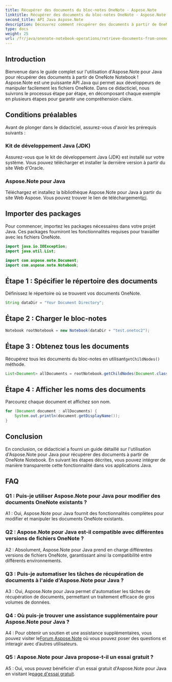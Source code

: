 ```yaml
---
title: Récupérer des documents du bloc-notes OneNote - Aspose.Note
linktitle: Récupérer des documents du bloc-notes OneNote - Aspose.Note
second_title: API Java Aspose.Note
description: Découvrez comment récupérer des documents à partir de OneNote Notebook à l’aide d’Aspose.Note pour Java. Suivez notre guide étape par étape pour une intégration transparente.
type: docs
weight: 25
url: /fr/java/onenote-notebook-operations/retrieve-documents-from-onenote-notebook/
---
```

## Introduction

Bienvenue dans le guide complet sur l'utilisation d'Aspose.Note pour Java pour récupérer des documents à partir de OneNote Notebook ! Aspose.Note est une puissante API Java qui permet aux développeurs de manipuler facilement les fichiers OneNote. Dans ce didacticiel, nous suivrons le processus étape par étape, en décomposant chaque exemple en plusieurs étapes pour garantir une compréhension claire.

## Conditions préalables

Avant de plonger dans le didacticiel, assurez-vous d'avoir les prérequis suivants :

### Kit de développement Java (JDK)

Assurez-vous que le kit de développement Java (JDK) est installé sur votre système. Vous pouvez télécharger et installer la dernière version à partir du site Web d'Oracle.

### Aspose.Note pour Java

 Téléchargez et installez la bibliothèque Aspose.Note pour Java à partir du site Web Aspose. Vous pouvez trouver le lien de téléchargement[ici](https://releases.aspose.com/note/java/).

## Importer des packages

Pour commencer, importez les packages nécessaires dans votre projet Java. Ces packages fourniront les fonctionnalités requises pour travailler avec les fichiers OneNote.

```java
import java.io.IOException;
import java.util.List;

import com.aspose.note.Document;
import com.aspose.note.Notebook;
```

## Étape 1 : Spécifier le répertoire des documents

Définissez le répertoire où se trouvent vos documents OneNote.

```java
String dataDir = "Your Document Directory";
```

## Étape 2 : Charger le bloc-notes

```java
Notebook rootNotebook = new Notebook(dataDir + "test.onetoc2");
```

## Étape 3 : Obtenez tous les documents

 Récupérez tous les documents du bloc-notes en utilisant`getChildNodes()` méthode.

```java
List<Document> allDocuments = rootNotebook.getChildNodes(Document.class);
```

## Étape 4 : Afficher les noms des documents

Parcourez chaque document et affichez son nom.

```java
for (Document document : allDocuments) {
    System.out.println(document.getDisplayName());
}
```

## Conclusion

En conclusion, ce didacticiel a fourni un guide détaillé sur l'utilisation d'Aspose.Note pour Java pour récupérer des documents à partir de OneNote Notebook. En suivant les étapes décrites, vous pouvez intégrer de manière transparente cette fonctionnalité dans vos applications Java.

## FAQ

### Q1 : Puis-je utiliser Aspose.Note pour Java pour modifier des documents OneNote existants ?

A1 : Oui, Aspose.Note pour Java fournit des fonctionnalités complètes pour modifier et manipuler les documents OneNote existants.

### Q2 : Aspose.Note pour Java est-il compatible avec différentes versions de fichiers OneNote ?

A2 : Absolument, Aspose.Note pour Java prend en charge différentes versions de fichiers OneNote, garantissant ainsi la compatibilité entre différents environnements.

### Q3 : Puis-je automatiser les tâches de récupération de documents à l'aide d'Aspose.Note pour Java ?

A3 : Oui, Aspose.Note pour Java permet d'automatiser les tâches de récupération de documents, permettant un traitement efficace de gros volumes de données.

### Q4 : Où puis-je trouver une assistance supplémentaire pour Aspose.Note pour Java ?

 A4 : Pour obtenir un soutien et une assistance supplémentaires, vous pouvez visiter le[Forum Aspose.Note](https://forum.aspose.com/c/note/28) où vous pouvez poser des questions et interagir avec d’autres utilisateurs.

### Q5 : Aspose.Note pour Java propose-t-il un essai gratuit ?

 A5 : Oui, vous pouvez bénéficier d'un essai gratuit d'Aspose.Note pour Java en visitant le[page d'essai gratuit](https://releases.aspose.com/).